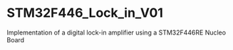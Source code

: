 # STM32F446_Lock_in_V01
Implementation of a digital lock-in amplifier using a STM32F446RE Nucleo Board
